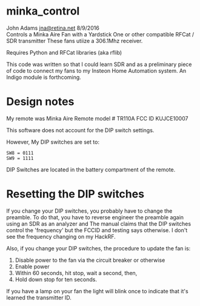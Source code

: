 # minka_control
John Adams <jna@retina.net>                                                                       8/9/2016                                                                                                                                                      
Controls a Minka Aire Fan with a Yardstick One or other compatible RFCat / SDR transmitter
These fans utiize a 306.1Mhz receiver.

Requires Python and RFCat libraries (aka rflib)

This code was written so that I could learn SDR and as a preliminary piece of code to connect my fans to my Insteon Home Automation system.
An Indigo module is forthcoming.

# Design notes

My remote was Minka Aire Remote model # TR110A FCC ID KUJCE10007 

This software does not account for the DIP switch settings.

However, My DIP switches are set to:

```
SW8 = 0111 
SW9 = 1111
```

DIP Switches are located in the battery compartment of the remote.

# Resetting the DIP switches

If you change your DIP switches, you probably have to change the preamble. To do that, you have to reverse engineer the preamble again using an SDR as an analyzer and  The manual claims that the DIP switches control the 'frequency' but the FCCID and testing says otherwise. I don't see the frequency changing on my HackRF.

Also, if you change your DIP switches, the procedure to update the fan is:

1. Disable power to the fan via the circuit breaker or otherwise
1. Enable power
1. Within 60 seconds, hit stop, wait a second, then, 
1. Hold down stop for ten seconds. 

If you have a lamp on your fan the light will blink once to indicate that it's learned the transmitter ID.

